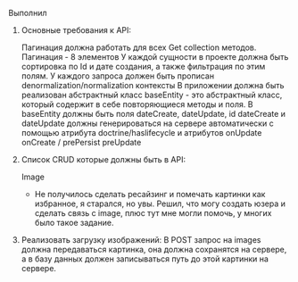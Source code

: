 Выполнил 
1. Основные требования к API: 

    Пагинация должна работать для всех Get collection методов. Пагинация - 8 элементов
    У каждой сущности в проекте должна быть сортировка по Id и дате создания, а также фильтрация по этим полям.
    У каждого запроса должен быть прописан denormalization/normalization контексты 
    В приложении должна быть реализован абстрактный класс baseEntity - это абстрактный класс, который содержит в себе повторяющиеся методы и поля. В baseEntity должны быть поля dateCreate, dateUpdate, id
    dateCreate и dateUpdate должны генерироваться на сервере автоматически с помощью атрибута doctrine/haslifecycle и атрибутов onUpdate onCreate / prePersist preUpdate  


2. Список CRUD которые должны быть в API: 

    Image
    + Не получилось сделать ресайзинг и помечать картинки как избранное, я старался, но увы. Решил, что могу создать юзера и сделать связь с image, плюс тут мне могли помочь, у многих было такое задание. 

3. Реализовать загрузку изображений: В POST запрос на images должна передаваться картинка, она должна сохранятся на сервере, а в базу данных должен записываться путь до этой картинки на сервере.

